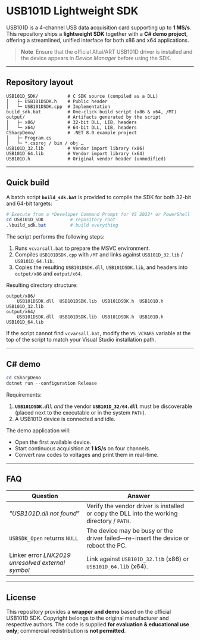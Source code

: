 # USB101D Lightweight SDK

USB101D is a 4-channel USB data acquisition card supporting up to **1 MS/s**. This repository ships a **lightweight SDK** together with a **C# demo project**, offering a streamlined, unified interface for both x86 and x64 applications.

> **Note** Ensure that the official Altai/ART USB101D driver is installed and the device appears in *Device Manager* before using the SDK.

---

## Repository layout

```text
USB101D_SDK/           # C SDK source (compiled as a DLL)
│   ├─ USB101DSDK.h    # Public header
│   └─ USB101DSDK.cpp  # Implementation
build_sdk.bat          # One-click build script (x86 & x64, /MT)
output/                # Artifacts generated by the script
│   ├─ x86/            # 32-bit DLL, LIB, headers
│   └─ x64/            # 64-bit DLL, LIB, headers
CSharpDemo/            # .NET 8.0 example project
│   ├─ Program.cs
│   └─ *.csproj / bin / obj …
USB101D_32.lib         # Vendor import library (x86)
USB101D_64.lib         # Vendor import library (x64)
USB101D.h              # Original vendor header (unmodified)
```

---

## Quick build

A batch script **`build_sdk.bat`** is provided to compile the SDK for both 32-bit and 64-bit targets:

```powershell
# Execute from a *Developer Command Prompt for VS 2022* or PowerShell
cd USB101D_SDK          # repository root
.\build_sdk.bat         # build everything
```

The script performs the following steps:

1. Runs `vcvarsall.bat` to prepare the MSVC environment.
2. Compiles `USB101DSDK.cpp` with `/MT` and links against `USB101D_32.lib` / `USB101D_64.lib`.
3. Copies the resulting `USB101DSDK.dll`, `USB101DSDK.lib`, and headers into `output/x86` and `output/x64`.

Resulting directory structure:

```text
output/x86/
    USB101DSDK.dll  USB101DSDK.lib  USB101DSDK.h  USB101D.h  USB101D_32.lib
output/x64/
    USB101DSDK.dll  USB101DSDK.lib  USB101DSDK.h  USB101D.h  USB101D_64.lib
```

If the script cannot find `vcvarsall.bat`, modify the `VS_VCVARS` variable at the top of the script to match your Visual Studio installation path.

---

## C# demo

```powershell
cd CSharpDemo
dotnet run --configuration Release
```

Requirements:

1. **`USB101DSDK.dll`** *and* the vendor **`USB101D_32/64.dll`** must be discoverable (placed next to the executable or in the system `PATH`).
2. A USB101D device is connected and idle.

The demo application will:

* Open the first available device.
* Start continuous acquisition at **1 kS/s** on four channels.
* Convert raw codes to voltages and print them in real-time.

---

## FAQ

| Question | Answer |
| -------- | ------ |
| *"USB101D.dll not found"* | Verify the vendor driver is installed or copy the DLL into the working directory / `PATH`. |
| `USBSDK_Open` returns `NULL` | The device may be busy or the driver failed—re-insert the device or reboot the PC. |
| Linker error *LNK2019 unresolved external symbol* | Link against `USB101D_32.lib` (x86) or `USB101D_64.lib` (x64). |

---

## License

This repository provides a **wrapper and demo** based on the official USB101D SDK. Copyright belongs to the original manufacturer and respective authors. The code is supplied **for evaluation & educational use only**; commercial redistribution is **not permitted**. 